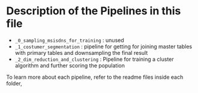 # Description of the Pipelines in this file

- `_0_sampling_msisdns_for_training` : unused
- `_1_costumer_segmentation` : pipeline for getting for joining master tables with primary tables and downsampling the final result
- `_2_dim_reduction_and_clustering` : Pipeline for training a cluster algorithm and further scoring the population

To learn more about each pipeline, refer to the readme files inside each folder,
